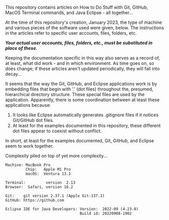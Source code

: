 This repository contains articles on How to Do Stuff with Git, GitHub, MacOS Terminal commands, and Java Eclipse - all together...

At the time of this repository's creation, January 2023, the type of machine and various pieces of the software used were given, below.
The instructions in the articles refer to specific user accounts, files, folders, etc.

***Your actual user accounts, files, folders, etc., must be substituted in place of these.***

Keeping the documentation specific in this way also serves as a record of, at least, what did work - and in which environment.
As time goes on, so does change; if these articles aren't updated periodically, they will fall into decay...

It seems that the way the Git, GitHub, and Eclipse applications work is by embedding files that begin with '.' (dot files)
throughout the, presumed, hierarchical directory structure. These special files are used by the application. 
Apparently, there is some coordination between at least these applications because:

1. It looks like Eclipse automatically generates .gitignore files if it notices Git/GitHub dot files.
2. At least for the examples documented in this repository, these different dot files appear to coexist without conflict.

In short, at least for the examples documented, Git, GitHub, and Eclipse seem to work together.

Complexity piled on top of yet more complexity...

```
Machine: MacBook Pro
         Chip:   Apple M1 Pro
         macOS:  Ventura 13.1

Terminal:         version  2.13
Browser:  Safari, version 16.2

Git:    git version 2.37.1 (Apple Git-137.1)
GitHub: https://github.com

Eclipse IDE for Java Developers: Version:  2022-09 (4.23.0)
                                 Build id: 20220908-1902
```
